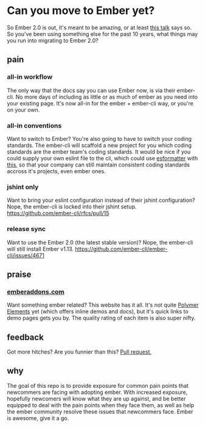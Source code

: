 # Can you move to Ember yet?

So Ember 2.0 is out, it's meant to be amazing, or at least [this talk](https://www.youtube.com/watch?v=maAWS8URMJs) says so. So you've been using something else for the past 10 years, what things may you run into migrating to Ember 2.0?


## pain


### all-in workflow
The only way that the docs say you can use Ember now, is via their ember-cli. No more days of including as little or as much of ember as you need into your existing page. It's now all-in for the ember + ember-cli way, or you're on your own.


### all-in conventions
Want to switch to Ember? You're also going to have to switch your coding standards. The ember-cli will scaffold a new project for you which coding standards are the ember team's coding standards. It would be nice if you could supply your own eslint file to the cli, which could use [esformatter](https://github.com/millermedeiros/esformatter/) with [this](https://github.com/flet/eslint-to-esformatter), so that your company can still maintain consistent coding standards accross it's projects, even ember ones.


### jshint only
Want to bring your eslint configuration instead of their jshint configuration? Nope, the ember-cli is locked into their jshint setup.
https://github.com/ember-cli/rfcs/pull/15


### release sync
Want to use the Ember 2.0 (the latest stable version)? Nope, the ember-cli will still install Ember v1.13.
https://github.com/ember-cli/ember-cli/issues/4671


## praise

### [emberaddons.com](http://www.emberaddons.com)
Want something ember related? This website has it all. It's not quite [Polymer Elements](https://elements.polymer-project.org) yet (which offers inline demos and docs), but it's quick links to demo pages gets you by. The quality rating of each item is also super nifty.



## feedback

Got more hitches? Are you funnier than this? [Pull request.](https://github.com/balupton/can-you-move-to-ember-yet/edit/master/README.md)

## why

The goal of this repo is to provide exposure for common pain points that newcommers are facing with adopting ember. With increased exposure, hopefully newcomers will know what they are up against, and be better equipped to deal with the pain points when they face them, as well as help the ember community resolve these issues that newcommers face. Ember is awesome, give it a go.
